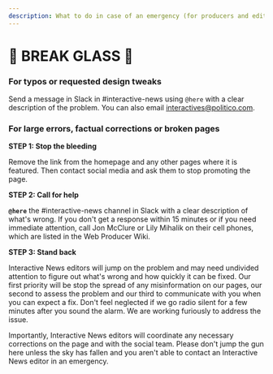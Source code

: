 ```yaml
---
description: What to do in case of an emergency (for producers and editors)
---
```


# 🚨 BREAK GLASS 🚨



### For typos or requested design tweaks

Send a message in Slack in \#interactive-news using `@here` with a clear description of the problem. You can also email interactives@politico.com.

### For large errors, factual corrections or broken pages

**STEP 1: Stop the bleeding**

Remove the link from the homepage and any other pages where it is featured. Then contact social media and ask them to stop promoting the page.

**STEP 2: Call for help**

**`@here`** the \#interactive-news channel in Slack with a clear description of what's wrong. If you don't get a response within 15 minutes or if you need immediate attention, call Jon McClure or Lily Mihalik on their cell phones, which are listed in the Web Producer Wiki.

**STEP 3: Stand back**

Interactive News editors will jump on the problem and may need undivided attention to figure out what's wrong and how quickly it can be fixed. Our first priority will be stop the spread of any misinformation on our pages, our second to assess the problem and our third to communicate with you when you can expect a fix. Don't feel neglected if we go radio silent for a few minutes after you sound the alarm. We are working furiously to address the issue.

Importantly, Interactive News editors will coordinate any necessary corrections on the page and with the social team. Please don't jump the gun here unless the sky has fallen and you aren't able to contact an Interactive News editor in an emergency.

